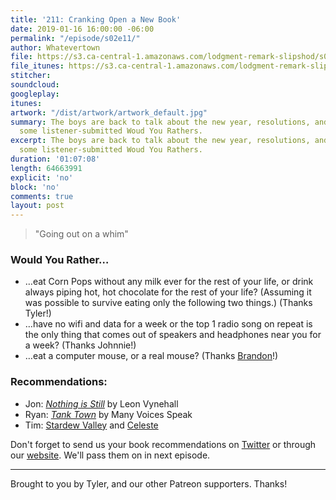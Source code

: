 ```yaml
---
title: '211: Cranking Open a New Book'
date: 2019-01-16 16:00:00 -06:00
permalink: "/episode/s02e11/"
author: Whatevertown
file: https://s3.ca-central-1.amazonaws.com/lodgment-remark-slipshod/s02e11.mp3
file_itunes: https://s3.ca-central-1.amazonaws.com/lodgment-remark-slipshod/s02e11.m4a
stitcher: 
soundcloud: 
googleplay: 
itunes: 
artwork: "/dist/artwork/artwork_default.jpg"
summary: The boys are back to talk about the new year, resolutions, and catch up on
  some listener-submitted Woud You Rathers.
excerpt: The boys are back to talk about the new year, resolutions, and catch up on
  some listener-submitted Woud You Rathers.
duration: '01:07:08'
length: 64663991
explicit: 'no'
block: 'no'
comments: true
layout: post
---
```


> "Going out on a whim"

### Would You Rather…
- …eat Corn Pops without any milk ever for the rest of your life, or drink always piping hot, hot chocolate for the rest of your life? (Assuming it was possible to survive eating only the following two things.) (Thanks Tyler!)
- …have no wifi and data for a week or the top 1 radio song on repeat is the only thing that comes out of speakers and headphones near you for a week? (Thanks Johnnie!)
- …eat a computer mouse, or a real mouse? (Thanks [Brandon](https://twitter.com/thebranbran/status/1081680947089596416)!)

### Recommendations:
- Jon: *[Nothing is Still](https://open.spotify.com/album/6WeIO0CpDMiMXTglv0KuLr?si=VuPrw8n1RL-gnL2AuF6dJQ)* by Leon Vynehall
- Ryan: *[Tank Town](https://open.spotify.com/album/02qorILKDSXznU3em3zXIs?si=YXCoFYEZSriJReSrRxqQfg)* by Many Voices Speak
- Tim: [Stardew Valley](https://www.stardewvalley.net) and [Celeste](http://www.celestegame.com)

Don't forget to send us your book recommendations on [Twitter](https://twitter.com/whatevertown) or through our [website](http://whatevertown.com). We'll pass them on in next episode.

---

Brought to you by Tyler, and our other Patreon supporters. Thanks!
